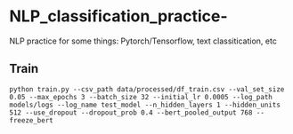 # NLP_classification_practice-
NLP practice for some things: Pytorch/Tensorflow, text classitication, etc

## Train 
~~~
python train.py --csv_path data/processed/df_train.csv --val_set_size 0.05 --max_epochs 3 --batch_size 32 --initial_lr 0.0005 --log_path models/logs --log_name test_model --n_hidden_layers 1 --hidden_units 512 --use_dropout --dropout_prob 0.4 --bert_pooled_output 768 --freeze_bert
~~~